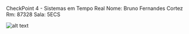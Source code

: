 CheckPoint 4 - Sistemas em Tempo Real
Nome: Bruno Fernandes Cortez
Rm: 87328
Sala: 5ECS

![alt text](image.png)